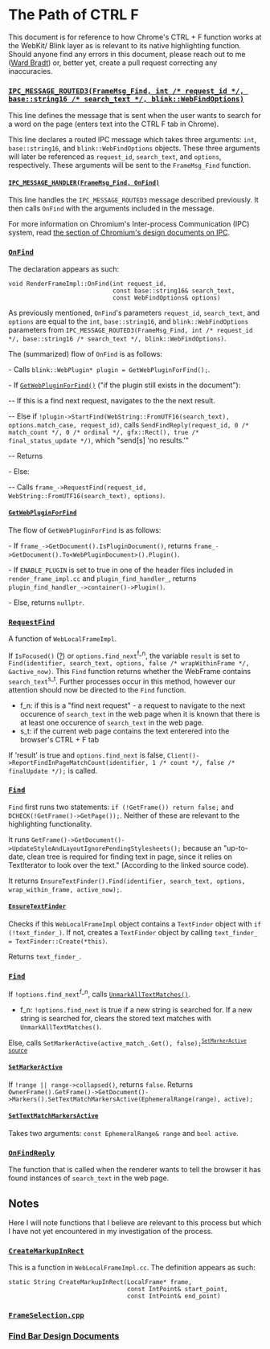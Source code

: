 # The Path of CTRL F
This document is for reference to how Chrome's CTRL + F function works at the WebKit/ Blink layer as is relevant to its native highlighting function. Should anyone find any errors in this document, please reach out to me ([Ward Bradt](github.com/wardbradt)) or, better yet, create a pull request correcting any inaccuracies.

### [`IPC_MESSAGE_ROUTED3(FrameMsg_Find, int /* request_id */, base::string16 /* search_text */, blink::WebFindOptions)`](https://cs.chromium.org/chromium/src/content/common/frame_messages.h?l=1066)
This line defines the message that is sent when the user wants to search for a word on the page (enters text into the CTRL F tab in Chrome).

This line declares a routed IPC message which takes three arguments: `int`, `base::string16`, and `blink::WebFindOptions` objects. These three arguments will later be referenced as `request_id`, `search_text`, and `options`, respectively. These arguments will be sent to the `FrameMsg_Find` function.

#### [`IPC_MESSAGE_HANDLER(FrameMsg_Find, OnFind)`](https://cs.chromium.org/chromium/src/content/renderer/render_frame_impl.cc?l=1776)
This line handles the `IPC_MESSAGE_ROUTED3` message described previously. It then calls `OnFind` with the arguments included in the message.

For more information on Chromium's Inter-process Communication (IPC) system, read [the section of Chromium's design documents on IPC](https://www.chromium.org/developers/design-documents/inter-process-communication).

### [`OnFind`](https://cs.chromium.org/chromium/src/content/renderer/render_frame_impl.cc?l=6122)
The declaration appears as such:
```
void RenderFrameImpl::OnFind(int request_id,
                             const base::string16& search_text,
                             const WebFindOptions& options)
```
As previously mentioned, `OnFind`'s parameters `request_id`, `search_text`, and `options` are equal to the `int`, `base::string16`, and `blink::WebFindOptions` parameters from `IPC_MESSAGE_ROUTED3(FrameMsg_Find, int /* request_id */, base::string16 /* search_text */, blink::WebFindOptions)`.

The (summarized) flow of `OnFind` is as follows:

\- Calls ```blink::WebPlugin* plugin = GetWebPluginForFind();```.

\- If [`GetWebPluginForFind()`](https://cs.chromium.org/chromium/src/content/renderer/render_frame_impl.cc?l=6127) ("if the plugin still exists in the document"): 
  
-- If this is a find next request, navigates to the the next result.

-- Else if `!plugin->StartFind(WebString::FromUTF16(search_text), options.match_case, request_id)`, calls `SendFindReply(request_id, 0 /* match_count */, 0 /* ordinal */, gfx::Rect(), true /* final_status_update */)`, which "send\[s\] 'no results.'"

-- Returns

\- Else:

-- Calls `frame_->RequestFind(request_id, WebString::FromUTF16(search_text), options)`.


#### [`GetWebPluginForFind`](https://cs.chromium.org/chromium/src/content/renderer/render_frame_impl.cc?l=7080)

The flow of `GetWebPluginForFind` is as follows:

\- If `frame_->GetDocument().IsPluginDocument()`, returns `frame_->GetDocument().To<WebPluginDocument>().Plugin()`.

\- If `ENABLE_PLUGIN` is set to true in one of the header files included in `render_frame_impl.cc` and `plugin_find_handler_`, returns `plugin_find_handler_->container()->Plugin()`.

\- Else, returns `nullptr`.

### [`RequestFind`](https://cs.chromium.org/chromium/src/third_party/WebKit/Source/core/frame/WebLocalFrameImpl.cpp?l=2239)
A function of `WebLocalFrameImpl`.

If `IsFocused()` ([?](https://cs.chromium.org/chromium/src/third_party/WebKit/Source/core/frame/WebLocalFrameImpl.cpp?l=575&gsn=IsFocused)) or `options.find_next`<sup>f_n</sup>, the variable `result` is set to `Find(identifier, search_text, options, false /* wrapWithinFrame */, &active_now)`. This `Find` function returns whether the WebFrame contains `search_text`<sup>s_t</sup>. Further processes occur in this method, however our attention should now be directed to the `Find` function.
* f_n: if this is a "find next request" - a request to navigate to the next occurence of `search_text` in the web page when it is known that there is at least one occurence of `search_text` in the web page.
* s_t: if the current web page contains the text enterered into the browser's CTRL + F tab

If 'result' is true and `options.find_next` is false, `Client()->ReportFindInPageMatchCount(identifier, 1 /* count */, false /* finalUpdate */);` is called.

### [`Find`](https://cs.chromium.org/chromium/src/third_party/WebKit/Source/core/frame/WebLocalFrameImpl.cpp?l=2298)
`Find` first runs two statements: `if (!GetFrame()) return false;` and `DCHECK(!GetFrame()->GetPage());`. Neither of these are relevant to the highlighting functionality.

It runs `GetFrame()->GetDocument()->UpdateStyleAndLayoutIgnorePendingStylesheets();` because an "up-to-date, clean tree is required for finding text in page, since it relies on TextIterator to look over the text." (According to the linked source code).

It returns `EnsureTextFinder().Find(identifier, search_text, options, wrap_within_frame, active_now);`.

#### [`EnsureTextFinder`](https://cs.chromium.org/chromium/src/third_party/WebKit/Source/core/frame/WebLocalFrameImpl.cpp?l=2413&gsn=EnsureTextFinder)
Checks if this `WebLocalFrameImpl` object contains a `TextFinder` object with `if (!text_finder_)`. If not, creates a `TextFinder` object by calling `text_finder_ = TextFinder::Create(*this)`.

Returns `text_finder_`.

### [`Find`](https://cs.chromium.org/chromium/src/third_party/WebKit/Source/core/editing/finder/TextFinder.cpp?l=114)
If `!options.find_next`<sup>f_n</sup>, calls [`UnmarkAllTextMatches()`](https://cs.chromium.org/chromium/src/third_party/WebKit/Source/core/editing/finder/TextFinder.cpp?l=803&gsn=UnmarkAllTextMatches).
* f_n: `!options.find_next` is true if a new string is searched for. If a new string is searched for, clears the stored text matches with `UnmarkAllTextMatches()`.

Else, calls `SetMarkerActive(active_match_.Get(), false);`<sup>[`SetMarkerActive` source](https://cs.chromium.org/chromium/src/third_party/WebKit/Source/core/editing/finder/TextFinder.cpp?l=793&gsn=SetMarkerActive)</sup>
#### [`SetMarkerActive`](https://cs.chromium.org/chromium/src/third_party/WebKit/Source/core/editing/finder/TextFinder.cpp?l=793&gsn=SetMarkerActive)
If `!range || range->collapsed()`, returns `false`.
Returns `OwnerFrame().GetFrame()->GetDocument()->Markers().SetTextMatchMarkersActive(EphemeralRange(range), active);`
#### [`SetTextMatchMarkersActive`](https://cs.chromium.org/chromium/src/third_party/WebKit/Source/core/editing/markers/DocumentMarkerController.cpp?gsn=SetMarkerActive&l=751)
Takes two arguments: `const EphemeralRange& range` and `bool active`.

### [`OnFindReply`](https://cs.chromium.org/chromium/src/content/browser/find_request_manager.cc?type=cs&q=OnFindReply&l=287)
The function that is called when the renderer wants to tell the browser it has found instances of `search_text` in the web page.

## Notes
Here I will note functions that I believe are relevant to this process but which I have not yet encountered in my investigation of the process.

### [`CreateMarkupInRect`](https://cs.chromium.org/chromium/src/third_party/WebKit/Source/core/frame/WebLocalFrameImpl.cpp?sq=package:chromium&l=2553)
This is a function in `WebLocalFrameImpl.cc`. The definition appears as such:
```
static String CreateMarkupInRect(LocalFrame* frame,
                                 const IntPoint& start_point,
                                 const IntPoint& end_point)
```

### [`FrameSelection.cpp`](https://cs.chromium.org/chromium/src/third_party/WebKit/Source/core/editing/FrameSelection.cpp)
### [Find Bar Design Documents](https://www.chromium.org/developers/design-documents/find-bar)
